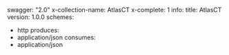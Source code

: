swagger: "2.0"
x-collection-name: AtlasCT
x-complete: 1
info:
  title: AtlasCT
  version: 1.0.0
schemes:
- http
produces:
- application/json
consumes:
- application/json